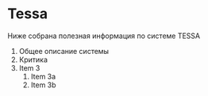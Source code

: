# Tessa

Ниже собрана полезная информация по системе TESSA

1. Общее описание системы
2. Критика
1. Item 3
   1. Item 3a
   1. Item 3b
